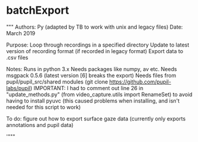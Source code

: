 # batchExport
""" 
Authors: Py (adapted by TB to work with unix and legacy files) 
Date: March 2019

Purpose: 
Loop through recordings in a specified directory
Update to latest version of recording format (if recorded in legacy format)
Export data to .csv files 

Notes: 
Runs in python 3.x
Needs packages like numpy, av etc.
Needs msgpack 0.5.6 (latest version [6] breaks the export)
Needs files from pupil/pupil_src/shared modules (git clone https://github.com/pupil-labs/pupil)
IMPORTANT: I had to comment out line 26 in "update_methods.py" (from video_capture.utils import RenameSet) 
to avoid having to install pyuvc (this caused problems when installing, and isn't needed for this script to work)

To do: figure out how to export surface gaze data (currently only exports annotations and pupil data)

'"""
